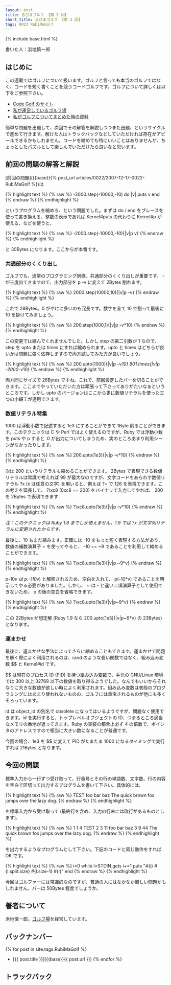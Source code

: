 ```yaml
---
layout: post
title: るびまゴルフ 【第 3 回】
short_title: るびまゴルフ 【第 3 回】
tags: 0023 RubiMaGolf
---
```

{% include base.html %}


書いた人：浜地慎一郎

## はじめに

この連載ではゴルフについて扱います。ゴルフと言っても本当のゴルフではなく、コードを短く書くことを競うコードゴルフです。ゴルフについて詳しくは以下をご参照下さい。

* [Code Golf のサイト](http://codegolf.com/)
* [私が運営しているゴルフ場](http://golf.shinh.org/)
* [私がゴルフについてまとめた時の資料](http://shinh.skr.jp/dat_dir/golf_prosym.pdf)


簡単な問題を出題して、次回でその解答を解説しつつまた出題、というサイクルで進めて行きます。解けた人はトラックバックなどしていただければ存在がアピールできるかもしれません。コードを縮めても特にいいことはありませんが、ちょっとしたパズルとして楽しんでいただけたら良いなと思います。

## 前回の問題の解答と解説

[前回の問題]({{base}}{% post_url articles/0022/2007-12-17-0022-RubiMaGolf %})は

{% highlight text %}
{% raw %}
-2000.step(-10000,-10) do |v|
  puts v
end
{% endraw %}
{% endhighlight %}


というプログラムを縮めろ、という問題でした。まずは do / end をブレースを使って書き換える、整数の表示であれば Kernel#puts の代わりに Kernel#p が使える、などを使うと、

{% highlight text %}
{% raw %}
-2000.step(-10000,-10){|v|p v}
{% endraw %}
{% endhighlight %}


と 30Bytes になります。ここからが本番です。

### 共通部分のくくり出し

ゴルフでも、通常のプログラミング同様、共通部分のくくり出しが重要です。 - が三度出てきますので、出力部分を p -v に変えて 2Bytes 削れます。

{% highlight text %}
{% raw %}
2000.step(10000,10){|v|p -v}
{% endraw %}
{% endhighlight %}


これで 28Bytes。0 がやけに多いのも冗長です。数字を全て 10 で割って最後に 10 を掛けてみましょう。

{% highlight text %}
{% raw %}
200.step(1000,1){|v|p -v*10}
{% endraw %}
{% endhighlight %}


この変更では縮んでくれませんでした。しかし step の第二引数が 1 なので、step を upto または times にすれば縮められます。upto と times はどちらが良いかは問題に強く依存しますので両方試してみた方が良いでしょう。

{% highlight text %}
{% raw %}
200.upto(1000){|v|p -v*10}
801.times{|v|p -2000-v*10}
{% endraw %}
{% endhighlight %}


両方同じサイズで 26Bytes ですね。これで、前回設定したパーを切ることができます。ここまでやっていただいた方は頑張って下さってありがたいなぁというところです。しかし upto のバージョンはここから更に数値リテラルを使った三つの小細工が適用できます。

### 数値リテラル特集

1000 は浮動小数で記述すると 1e3 にすることができて 1Byte 削ることができます。このテクニックは C や Perl ではよく使えるのですが、Ruby では浮動小数を puts や p すると .0 が出力についてしまうため、実のところあまり利用シーンがなかったりします。

{% highlight text %}
{% raw %}
200.upto(1e3){|v|p -v*10}
{% endraw %}
{% endhighlight %}


次は 200 というリテラルも縮めることができます。 2Bytes で表現できる数値リテラルは常識で考えれば 99 が最大なのですが、文字コードをあらわす数値リテラル ?x (x は任意の文字) を用いると、例えば ?~ で 126 を表現できます。この考えを延長して、 ?\xc8 (0xc8 == 200) をバイナリで入力してやれば、 200 を 2Bytes で表現できます

{% highlight text %}
{% raw %}
?\xc8.upto(1e3){|v|p -v*10}
{% endraw %}
{% endhighlight %}


_注：このテクニックは Ruby 1.8 までしか使えません。1.9 では ?x が文字列リテラルに変更されたからです。_

最後に、10 もまだ縮みます。正確には -10 をもっと短く表現する方法があり、数値の補数演算子 ~ を使ってやると、 -10 == ~9 であることを利用して縮めることができます。

{% highlight text %}
{% raw %}
?\xc8.upto(1e3){|v|p ~9*v}
{% endraw %}
{% endhighlight %}


p-10*v は p.-(10*v) と解釈されるため、空白を入れて、 p(-10*v) であることを明示してやる必要がありました。しかし、 ~ は - と違い二項演算子として使用できないため、 p の後の空白を省略できます。

{% highlight text %}
{% raw %}
?\xc8.upto(1e3){|v|p~9*v}
{% endraw %}
{% endhighlight %}


この 22Bytes が想定解 (Ruby 1.9 なら 200.upto(1e3){|v|p~9*v} の 23Bytes) となります。

### 運まかせ

最後に、運まかせな手法によってさらに縮めることもできます。運まかせで問題を解く際によく利用されるのは、rand のような長い関数ではなく、組み込み変数 $$ と Kernel#id です。

$$ は現在のプロセス ID (PID) を持つ[組み込み変数](http://www.ruby-lang.org/ja/man/html/_C1C8A4DFB9FEA4DFCAD1BFF4.html)で、手元の GNU/Linux 環境では 300 以上 32768 以下の数値を取り得るようでした。なんでもいいからそれなりに大きな数値が欲しい時によく利用されます。組み込み変数は普段のプログラミングにはあまり使われないものの、ゴルフには重宝されるものが他にも多くそろっています。

id は object_id の別名で obsolete になってはいるようですが、問題なく使用できます。id を実行すると、トップレベルオブジェクトの ID、つまるところ適当なメモリの番地が返ってきます。Ruby の実装の都合上必ず 4 の倍数で、ポインタのアドレスですので相当に大きい数になることが普通です。

今回の場合、1e3 を $$ に変えて PID がたまたま 1000 になるタイミングで実行すれば 21Bytes となります。

## 今回の問題

標準入力から一行ずつ受け取って、行番号とその行の単語数、文字数、行の内容を空白で区切って出力するプログラムを書いて下さい。具体的には、

{% highlight text %}
{% raw %}
TEST
foo bar baz
The quick brown fox jumps over the lazy dog.
{% endraw %}
{% endhighlight %}


を標準入力から受け取って (最終行を含め、入力の行末には改行があるものとします)、

{% highlight text %}
{% raw %}
1 1 4 TEST
2 3 11 foo bar baz
3 9 44 The quick brown fox jumps over the lazy dog.
{% endraw %}
{% endhighlight %}


を出力するようなプログラムとして下さい。下記のコードと同じ動作をすれば OK です。

{% highlight text %}
{% raw %}
i=0
while l=STDIN.gets
  i+=1
  puts "#{i} #{l.split.size} #{l.size-1} #{l}"
end
{% endraw %}
{% endhighlight %}


今回はゴルファーには常識的なのですが、普通の人にはなかなか厳しい問題かもしれません。パーは 50Bytes 程度でしょうか。

## 著者について

浜地慎一郎。[ゴルフ場](http://golf.shinh.org/)を経営しています。

## バックナンバー

{% for post in site.tags.RubiMaGolf %}
  - [{{ post.title }}]({{base}}{{ post.url }})
{% endfor %}

## トラックバック



